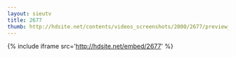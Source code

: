 ```yaml
---
layout: sieutv
title: 2677
thumb: http://hdsite.net/contents/videos_screenshots/2000/2677/preview_360p.mp4.jpg
---
```

{% include iframe src='http://hdsite.net/embed/2677' %}
 
